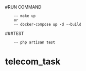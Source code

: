 
#RUN COMMAND

```
    -- make up 
    or 
    -- docker-compose up -d --build
```

###TEST
```
    -- php artisan test
```
# telecom_task
